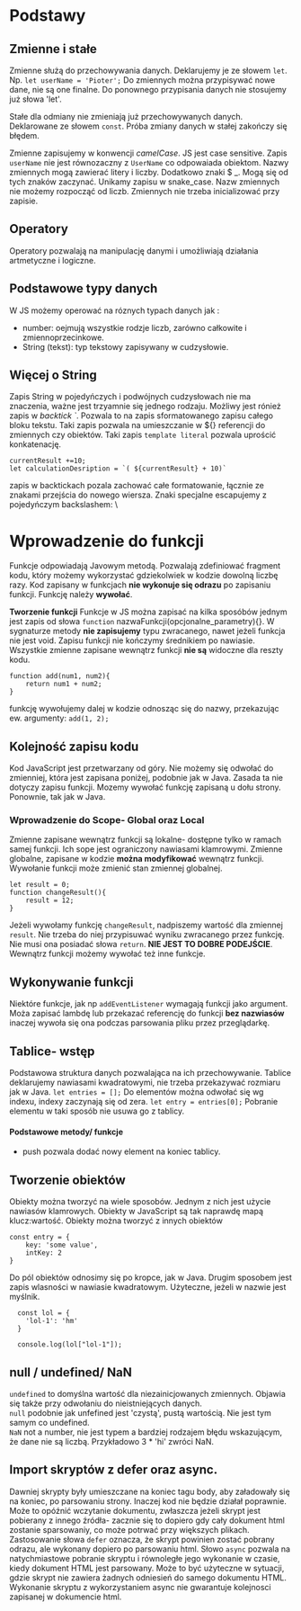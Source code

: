 # Podstawy

## Zmienne i stałe
Zmienne służą do przechowywania danych. Deklarujemy je ze słowem `let`. Np. `let userName = 'Pioter';` Do zmiennych można przypisywać nowe dane, nie są one finalne. Do ponownego przypisania danych nie stosujemy już słowa 'let'.

Stałe dla odmiany nie zmieniają już przechowywanych danych. Deklarowane ze słowem `const`. Próba zmiany danych w stałej zakończy się błędem.

Zmienne zapisujemy w konwencji *camelCase*. JS jest case sensitive. Zapis `userName` nie jest równozaczny z `UserName` co odpowaiada obiektom. Nazwy zmiennych mogą zawierać litery i liczby. Dodatkowo znaki $ _. Mogą się od tych znaków zaczynać. Unikamy zapisu w snake_case.
Nazw zmiennych nie możemy rozpocząć od liczb. Zmiennych nie trzeba inicializować przy zapisie.

## Operatory
Operatory pozwalają na manipulację danymi i umożliwiają działania artmetyczne i logiczne.

## Podstawowe typy danych
W JS możemy operować na róznych typach danych jak :
- number: oejmują wszystkie rodzje liczb, zarówno całkowite i zmiennoprzecinkowe.
- String (tekst): typ tekstowy zapisywany w cudzysłowie.

## Więcej o String
Zapis String w pojedyńczych i podwójnych cudzysłowach nie ma znaczenia, ważne jest trzyamnie się jednego rodzaju. Możliwy jest rónież zapis w *backtick `*. Pozwala to na zapis sformatowanego zapisu całego bloku tekstu. Taki zapis pozwala na umieszczanie w ${} referencji do zmiennych czy obiektów. Taki zapis ``template literal`` pozwala uprościć konkatenację.
```
currentResult +=10;
let calculationDesription = `( ${currentResult} + 10)`
```
zapis w backtickach pozala zachować całe formatowanie, łącznie ze znakami przejścia do nowego wiersza. Znaki specjalne escapujemy z pojedyńczym backslashem: \

# Wprowadzenie do funkcji
Funkcje odpowiadają Javowym metodą. Pozwalają zdefiniować fragment kodu, który możemy wykorzystać gdziekolwiek w kodzie dowolną liczbę razy. Kod zapisany w funkcjach **nie wykonuje się odrazu** po zapisaniu funkcji. Funkcję należy **wywołać**.

**Tworzenie funkcji**
Funkcje w JS można zapisać na kilka sposóbów jednym jest zapis od słowa `function` nazwaFunkcji(opcjonalne_parametry){}. W sygnaturze metody **nie zapisujemy** typu zwracanego, nawet jeżeli funkcja nie jest void. Zapisu funkcji nie kończymy średnikiem po nawiasie. Wszystkie zmienne zapisane wewnątrz funkcji **nie są** widoczne dla reszty kodu.
```
function add(num1, num2){
    return num1 + num2;
}
```
funkcję wywołujemy dalej w kodzie odnosząc się do nazwy, przekazując ew. argumenty:
``add(1, 2);``

## Kolejność zapisu kodu
Kod JavaScript jest przetwarzany od góry. Nie możemy się odwołać do zmienniej, która jest zapisana poniżej, podobnie jak w Java. Zasada ta nie dotyczy zapisu funkcji. Mozemy wywołać funkcję zapisaną u dołu strony. Ponownie, tak jak w Java. 

### Wprowadzenie do Scope- Global oraz Local
Zmienne zapisane wewnątrz funkcji są lokalne- dostępne tylko w ramach samej funkcji. Ich sope jest ograniczony nawiasami klamrowymi. Zmienne globalne, zapisane w kodzie **można modyfikować** wewnątrz funkcji. Wywołanie funkcji może zmienić stan zmiennej globalnej. 
```
let result = 0;
function changeResult(){
    result = 12;
}
```
Jeżeli wywołamy funkcję `changeResult`, nadpiszemy wartość dla zmiennej `result`. Nie trzeba do niej przypisuwać wyniku zwracanego przez funkcję. Nie musi ona posiadać słowa `return`.
**NIE JEST TO DOBRE PODEJŚCIE**. Wewnątrz funkcji możemy wywołać też inne funkcje. 

## Wykonywanie funkcji
Niektóre funkcje, jak np `addEventListener` wymagają funkcji jako argument. Moża zapisać lambdę lub przekazać referencję do funkcji **bez nazwiasów** inaczej wywoła się ona podczas parsowania pliku przez przeglądarkę.

## Tablice- wstęp
Podstawowa struktura danych pozwalająca na ich przechowywanie. Tablice deklarujemy nawiasami kwadratowymi, nie trzeba przekazywać rozmiaru jak w Java. `let entries = [];`
Do elementów można odwołać się wg indexu, indexy zaczynają się od zera. `let entry = entries[0];` Pobranie elementu w taki sposób nie usuwa go z tablicy.  

#### Podstawowe metody/ funkcje
- push pozwala dodać nowy element na koniec tablicy. 

## Tworzenie obiektów
Obiekty można tworzyć na wiele sposobów. Jednym z nich jest użycie nawiasów klamrowych. Obiekty w JavaScript są tak naprawdę mapą klucz:wartość. Obiekty można tworzyć z innych obiektów
```
const entry = {
    key: 'some value',
    intKey: 2
}
```

Do pól obiektów odnosimy się po kropce, jak w Java. Drugim sposobem jest zapis wlasności w nawiasie kwadratowym. Użyteczne, jeżeli w nazwie jest myślnik. 
```
  const lol = {
    'lol-1': 'hm'
  }

  console.log(lol["lol-1"]);
```

## null / undefined/ NaN
`undefined` to domyślna wartość dla niezainicjowanych zmiennych. Objawia się także przy odwołaniu do nieistniejących danych.  
`null` podobnie jak unfefined jest 'czystą', pustą wartością. Nie jest tym samym co undefined.  
`NaN` not a number, nie jest typem a bardziej rodzajem błędu wskazującym, że dane nie są liczbą. Przykładowo 3 * 'hi' zwróci NaN.

## Import skryptów z defer oraz async.
Dawniej skrypty były umieszczane na koniec tagu body, aby załadowały się na koniec, po parsowaniu strony. Inaczej kod nie będzie działał poprawnie. Może to opóźnić wczytanie dokumentu, zwłaszcza jeżeli skrypt jest pobierany z innego źródła- zacznie się to dopiero gdy cały dokument html zostanie sparsowaniy, co może potrwać przy większych plikach. Zastosowanie słowa `defer` oznacza, że skrypt powinien zostać pobrany odrazu, ale wykonany dopiero po parsowaniu html. Słowo `async` pozwala na natychmiastowe pobranie skryptu i równoległe jego wykonanie w czasie, kiedy dokument HTML jest parsowany. Może to być użyteczne w sytuacji, gdzie skrypt nie zawiera żadnych odniesień do samego dokumentu HTML. Wykonanie skryptu z wykorzystaniem async nie gwarantuje kolejnosci zapisanej w dokumencie html. 